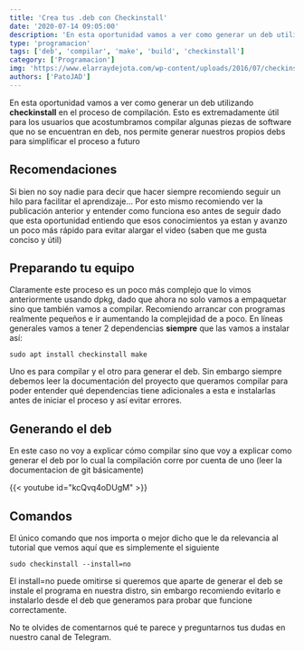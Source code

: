 ```yaml
---
title: 'Crea tus .deb con Checkinstall'
date: '2020-07-14 09:05:00'
description: 'En esta oportunidad vamos a ver como generar un deb utilizando checkinstall en el proceso de compilación.'
type: 'programacion'
tags: ['deb', 'compilar', 'make', 'build', 'checkinstall']
category: ['Programacion']
img: 'https://www.elarraydejota.com/wp-content/uploads/2016/07/checkinstall_description.png'
authors: ['PatoJAD']
---
```


En esta oportunidad vamos a ver como generar un deb utilizando **checkinstall** en el proceso de compilación. Esto es extremadamente útil para los usuarios que acostumbramos compilar algunas piezas de software que no se encuentran en deb, nos permite generar nuestros propios debs para simplificar el proceso a futuro

## Recomendaciones

Si bien no soy nadie para decir que hacer siempre recomiendo seguir un hilo para facilitar el aprendizaje… Por esto mismo recomiendo ver la publicación anterior y entender como funciona eso antes de seguir dado que esta oportunidad entiendo que esos conocimientos ya estan y avanzo un poco más rápido para evitar alargar el video (saben que me gusta conciso y útil)

## Preparando tu equipo

Claramente este proceso es un poco más complejo que lo vimos anteriormente usando dpkg, dado que ahora no solo vamos a empaquetar sino que también vamos a compilar. Recomiendo arrancar con programas realmente pequeños e ir aumentando la complejidad de a poco. En líneas generales vamos a tener 2 dependencias **siempre** que las vamos a instalar así:

    sudo apt install checkinstall make

Uno es para compilar y el otro para generar el deb. Sin embargo siempre debemos leer la documentación del proyecto que queramos compilar para poder entender qué dependencias tiene adicionales a esta e instalarlas antes de iniciar el proceso y así evitar errores.

## Generando el deb

En este caso no voy a explicar cómo compilar sino que voy a explicar como generar el deb por lo cual la compilación corre por cuenta de uno (leer la documentacion de git básicamente)

{{< youtube id="kcQvq4oDUgM" >}}

## Comandos

El único comando que nos importa o mejor dicho que le da relevancia al tutorial que vemos aquí que es simplemente el siguiente

    sudo checkinstall --install=no

El install=no puede omitirse si queremos que aparte de generar el deb se instale el programa en nuestra distro, sin embargo recomiendo evitarlo e instalarlo desde el deb que generamos para probar que funcione correctamente.

No te olvides de comentarnos qué te parece y preguntarnos tus dudas en nuestro canal de Telegram.
